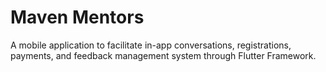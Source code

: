 # Maven Mentors

A mobile application to facilitate in-app conversations, registrations, payments, and feedback management system through Flutter Framework.
